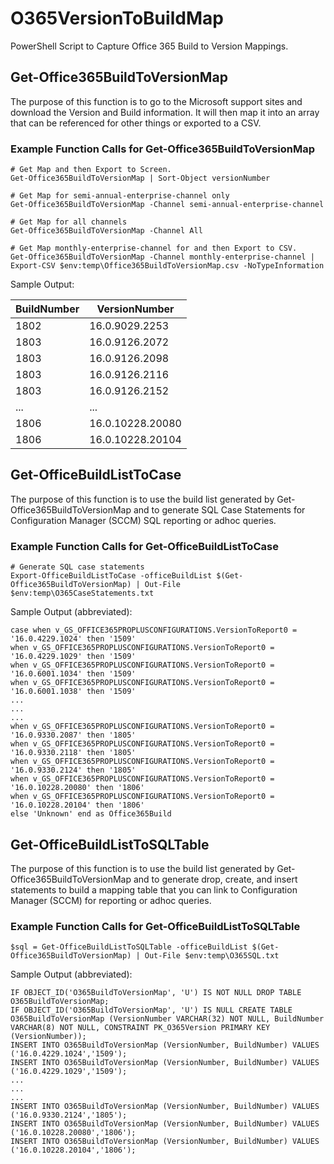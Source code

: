 # O365VersionToBuildMap

PowerShell Script to Capture Office 365 Build to Version Mappings.

## Get-Office365BuildToVersionMap

The purpose of this function is to go to the Microsoft support sites and download the Version and Build information.  It will then map it into an array that can be referenced for other things or exported to a CSV.

### Example Function Calls for Get-Office365BuildToVersionMap

    # Get Map and then Export to Screen.
    Get-Office365BuildToVersionMap | Sort-Object versionNumber

    # Get Map for semi-annual-enterprise-channel only
    Get-Office365BuildToVersionMap -Channel semi-annual-enterprise-channel

    # Get Map for all channels
    Get-Office365BuildToVersionMap -Channel All

    # Get Map monthly-enterprise-channel for and then Export to CSV.
    Get-Office365BuildToVersionMap -Channel monthly-enterprise-channel | Export-CSV $env:temp\Office365BuildToVersionMap.csv -NoTypeInformation

Sample Output:

BuildNumber|VersionNumber
---|---
1802|16.0.9029.2253
1803|16.0.9126.2072
1803|16.0.9126.2098
1803|16.0.9126.2116
1803|16.0.9126.2152
...|...
1806|16.0.10228.20080
1806|16.0.10228.20104

## Get-OfficeBuildListToCase

The purpose of this function is to use the build list generated by Get-Office365BuildToVersionMap and to generate SQL Case Statements for Configuration Manager (SCCM) SQL reporting or adhoc queries.

### Example Function Calls for Get-OfficeBuildListToCase

    # Generate SQL case statements
    Export-OfficeBuildListToCase -officeBuildList $(Get-Office365BuildToVersionMap) | Out-File $env:temp\O365CaseStatements.txt

Sample Output (abbreviated):

    case when v_GS_OFFICE365PROPLUSCONFIGURATIONS.VersionToReport0 = '16.0.4229.1024' then '1509'
    when v_GS_OFFICE365PROPLUSCONFIGURATIONS.VersionToReport0 = '16.0.4229.1029' then '1509'
    when v_GS_OFFICE365PROPLUSCONFIGURATIONS.VersionToReport0 = '16.0.6001.1034' then '1509'
    when v_GS_OFFICE365PROPLUSCONFIGURATIONS.VersionToReport0 = '16.0.6001.1038' then '1509'
    ...
    ...
    ...
    when v_GS_OFFICE365PROPLUSCONFIGURATIONS.VersionToReport0 = '16.0.9330.2087' then '1805'
    when v_GS_OFFICE365PROPLUSCONFIGURATIONS.VersionToReport0 = '16.0.9330.2118' then '1805'
    when v_GS_OFFICE365PROPLUSCONFIGURATIONS.VersionToReport0 = '16.0.9330.2124' then '1805'
    when v_GS_OFFICE365PROPLUSCONFIGURATIONS.VersionToReport0 = '16.0.10228.20080' then '1806'
    when v_GS_OFFICE365PROPLUSCONFIGURATIONS.VersionToReport0 = '16.0.10228.20104' then '1806'
    else 'Unknown' end as Office365Build

## Get-OfficeBuildListToSQLTable

The purpose of this function is to use the build list generated by Get-Office365BuildToVersionMap and to
generate drop, create, and insert statements to build a mapping table that you can link to Configuration
Manager (SCCM) for reporting or adhoc queries.

### Example Function Calls for Get-OfficeBuildListToSQLTable

    $sql = Get-OfficeBuildListToSQLTable -officeBuildList $(Get-Office365BuildToVersionMap) | Out-File $env:temp\O365SQL.txt

Sample Output (abbreviated):

    IF OBJECT_ID('O365BuildToVersionMap', 'U') IS NOT NULL DROP TABLE O365BuildToVersionMap;
    IF OBJECT_ID('O365BuildToVersionMap', 'U') IS NULL CREATE TABLE O365BuildToVersionMap (VersionNumber VARCHAR(32) NOT NULL, BuildNumber VARCHAR(8) NOT NULL, CONSTRAINT PK_O365Version PRIMARY KEY (VersionNumber));
    INSERT INTO O365BuildToVersionMap (VersionNumber, BuildNumber) VALUES ('16.0.4229.1024','1509');
    INSERT INTO O365BuildToVersionMap (VersionNumber, BuildNumber) VALUES ('16.0.4229.1029','1509');
    ...
    ...
    ...
    INSERT INTO O365BuildToVersionMap (VersionNumber, BuildNumber) VALUES ('16.0.9330.2124','1805');
    INSERT INTO O365BuildToVersionMap (VersionNumber, BuildNumber) VALUES ('16.0.10228.20080','1806');
    INSERT INTO O365BuildToVersionMap (VersionNumber, BuildNumber) VALUES ('16.0.10228.20104','1806');
